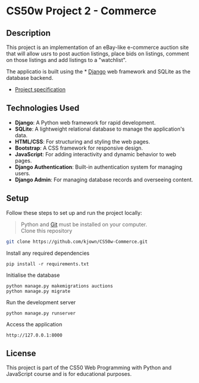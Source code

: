 # CS50w Project 2 - Commerce


## Description
This project is an implementation of an eBay-like e-commerce auction site that will allow usrs to post auction listings, place bids on listings, comment on those listings and add listings to a "watchlist".

The applicatio is built using the * [Django](https://www.djangoproject.com) web framework and SQLite as the database backend.

* [Project specification](https://cs50.harvard.edu/web/2020/projects/2/commerce/)


## Technologies Used
- **Django**: A Python web framework for rapid development.
- **SQLite**: A lightweight relational database to manage the application's data.
- **HTML/CSS**: For structuring and styling the web pages.
- **Bootstrap**: A CSS framework for responsive design.
- **JavaScript**: For adding interactivity and dynamic behavior to web pages.
- **Django Authentication**: Built-in authentication system for managing users.
- **Django Admin**: For managing database records and overseeing content.

## Setup
Follow these steps to set up and run the project locally:
> Python and [Git](https://git-scm.com) must be installed on your computer.  
Clone this repository
```bash
git clone https://github.com/kjown/CS50w-Commerce.git
```
Install any required dependencies
```
pip install -r requirements.txt
```
Initialise the database
```
python manage.py makemigrations auctions
python manage.py migrate
```  
Run the development server
```
python manage.py runserver
```
Access the application
```
http://127.0.0.1:8000
```

## License
This project is part of the CS50 Web Programming with Python and JavaScript course and is for educational purposes.





